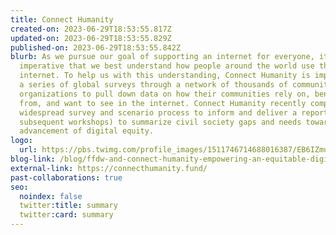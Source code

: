 ```yaml
---
title: Connect Humanity
created-on: 2023-06-29T18:53:55.817Z
updated-on: 2023-06-29T18:53:55.829Z
published-on: 2023-06-29T18:53:55.842Z
blurb: As we pursue our goal of supporting an internet for everyone, it is
  imperative that we best understand how people around the world use the
  internet. To help us with this understanding, Connect Humanity is implementing
  a series of global surveys through a network of thousands of community-focused
  organizations to pull down data on how their communities rely on, benefit
  from, and want to see in the internet. Connect Humanity recently completed a
  widespread survey and scenario process to inform and deliver a report (and
  subsequent workshops) to summarize civil society gaps and needs toward the
  advancement of digital equity.
logo:
  url: https://pbs.twimg.com/profile_images/1511746714688016387/EB6IZmuH_400x400.jpg
blog-link: /blog/ffdw-and-connect-humanity-empowering-an-equitable-digital-future/
external-link: https://connecthumanity.fund/
past-collaborations: true
seo:
  noindex: false
  twitter:title: summary
  twitter:card: summary
---
```

